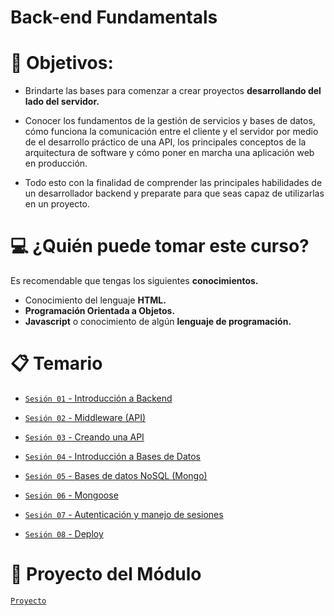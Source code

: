 # Back-end Fundamentals

<!-- # ❗ Importante

+ Para este curso **se recomienda tener** de preferencia **Sistema Operativo Linux**(**[Ubuntu](https://ubuntu.com)** como distribución de preferencia) o **[Mac OS](https://www.apple.com/mx/macos/what-is/)**, **no se recomienda Windows**,no por que no sea bueno, si no por que podemos tener dificultades con los comandos que estaremos ocuparemos en las siguientes sesiones.
+ Si tienes como **Sistema Operativo Windows**, no te preocupes😉, puedes trabajar con **Ubuntu** y para ello existen hay varias opciones si **no quieres instalar un Sistema Operativo desde cero**. Puedes utilizar una máquina virtual.
+ Si usas **Mac OS** no necesitas una máquina virtual pues el sistema operativo también es basado en **Unix** por lo que se puede seguir el material del curso en este. Pero tienes que instalar un gestor de paquetes que nos permita trabajar desde la terminal, se recomienda utilizar [**Homebrew**](https://brew.sh/index_es). -->

<!-- ### 💡 Nota:

>Para instalar Ubuntu necesitarás una [imagen ISO](https://www.aboutespanol.com/que-es-una-imagen-iso-3507896), a  continuación [podrás encontrar el link de descarga](https://ubuntu.com/download/desktop).

  ### La primera opción es crear una Maquina Virtual que contenga Ubuntu
  + Puedes usar [VirtualBox](https://www.genbeta.com/paso-a-paso/como-crear-una-maquina-virtual-en-windows-para-ejecutar-linux) ó
  + Puedes usar [VMware](https://www.codigonaranja.com/instalar-linux-windows-10-usando-una-maquina-virtual)
  ### La segunda es:
  + [Particionar tu Disco Duro](https://www.xataka.com/basics/particiones-de-disco-duro-que-son-y-como-hacerlas-en-windows) -->

# 🎯 Objetivos:

- Brindarte las bases para comenzar a crear proyectos **desarrollando del lado del servidor.**

- Conocer los fundamentos de la gestión de servicios y bases de datos, cómo funciona la comunicación entre el cliente y el servidor por medio de el desarrollo práctico de una API, los principales conceptos de la arquitectura de software y cómo poner en marcha una aplicación web en producción.

- Todo esto con la finalidad de comprender las principales habilidades de un desarrollador backend y preparate para que seas capaz de utilizarlas en un proyecto.

# 💻 ¿Quién puede tomar este curso?
Es recomendable que tengas los siguientes **conocimientos.**
- Conocimiento del lenguaje **HTML.**
- **Programación Orientada a Objetos.**
- **Javascript** o conocimiento de algún **lenguaje de programación.**

<!-- # 🚀 Proyecto

- Crearemos una [API desde cero](./Sesion-03/Ejemplo-02) para una aplicación de adopción de mascotas.
 -->
# 📋 Temario

- [`Sesión 01` - Introducción a Backend](Sesion-01/)

- [`Sesión 02` - Middleware (API)](Sesion-02)

- [`Sesión 03` - Creando una API](Sesion-03)

- [`Sesión 04` - Introducción a Bases de Datos](Sesion-04)

- [`Sesión 05` - Bases de datos NoSQL (Mongo)](Sesion-05)

- [`Sesión 06` - Mongoose](Sesion-06)

- [`Sesión 07` - Autenticación y manejo de sesiones](Sesion-07)

- [`Sesión 08` - Deploy](Sesion-08)

# 🦾 Proyecto del Módulo

[`Proyecto`](Proyecto/Readme.md)
